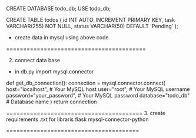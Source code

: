 CREATE DATABASE todo_db;
USE todo_db;

CREATE TABLE todos (
    id INT AUTO_INCREMENT PRIMARY KEY,
    task VARCHAR(255) NOT NULL,
    status VARCHAR(50) DEFAULT 'Pending'
);


- create data in mysql using above code

=========================================


2. connect data base
- in db.py
import mysql.connector

def get_db_connection():
    connection = mysql.connector.connect(
        host="localhost",   # Your MySQL host
        user="root",        # Your MySQL username
        password="your_password", # Your MySQL password
        database="todo_db"  # Database name
    )
    return connection

========================================
3. create requirements .txt for libraris
flask
mysql-connector-python

=======================================
